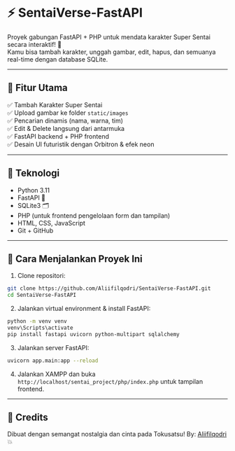 # ⚡ SentaiVerse-FastAPI

Proyek gabungan FastAPI + PHP untuk mendata karakter Super Sentai secara interaktif! 🚀  
Kamu bisa tambah karakter, unggah gambar, edit, hapus, dan semuanya real-time dengan database SQLite.

---

## 🎯 Fitur Utama
✅ Tambah Karakter Super Sentai  
✅ Upload gambar ke folder `static/images`  
✅ Pencarian dinamis (nama, warna, tim)  
✅ Edit & Delete langsung dari antarmuka  
✅ FastAPI backend + PHP frontend  
✅ Desain UI futuristik dengan Orbitron & efek neon

---

## 🔧 Teknologi
- Python 3.11
- FastAPI 🚀
- SQLite3 🗂️
- PHP (untuk frontend pengelolaan form dan tampilan)
- HTML, CSS, JavaScript
- Git + GitHub

---

## 🚀 Cara Menjalankan Proyek Ini

1. Clone repositori:

```bash
git clone https://github.com/Aliifilqodri/SentaiVerse-FastAPI.git
cd SentaiVerse-FastAPI
````

2. Jalankan virtual environment & install FastAPI:

```bash
python -m venv venv
venv\Scripts\activate
pip install fastapi uvicorn python-multipart sqlalchemy
```

3. Jalankan server FastAPI:

```bash
uvicorn app.main:app --reload
```

4. Jalankan XAMPP dan buka `http://localhost/sentai_project/php/index.php` untuk tampilan frontend.

---

## 🙌 Credits

Dibuat dengan semangat nostalgia dan cinta pada Tokusatsu!
By: [Aliifilqodri](https://github.com/Aliifilqodri) 💥
